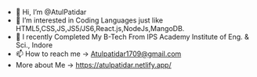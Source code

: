 - 👋 Hi, I’m @AtulPatidar
- 👀 I’m interested in Coding Languages just like HTML5,CSS,JS,JS5/JS6,React.js,NodeJs,MangoDB.
- 🌱 I recently Completed My B-Tech From IPS Academy Institute of Eng. & Sci., Indore 
- 📫 How to reach me -> Atulpatidar1709@gmail.com
- More about Me -> https://atulpatidar.netlify.app/
<!---
AtulPatidar1709/AtulPatidar1709 is a ✨ special ✨ repository because its `README.md` (this file) appears on your GitHub profile.
You can click the Preview link to take a look at your changes.
--->
